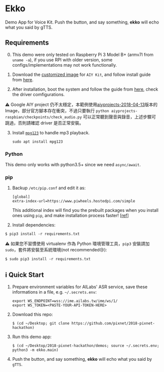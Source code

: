# Ekko

Demo App for Voice Kit. Push the button, and say something, **ekko** will echo what you said by gTTS.

## Requirements

0. This demo were only tested on Raspberry Pi 3 Model B+ (armv7l from `uname -a`), if you use RPI with older version, some configs/implementations may not work functionally.

1. Download the [customized image](https://github.com/google/aiyprojects-raspbian/releases) for `AIY Kit`, and follow install guide from [here](https://www.raspberrypi.org/documentation/installation/installing-images/README.md).

2. After installation, boot the system and follow the guide from [here](https://github.com/google/aiyprojects-raspbian/blob/aiyprojects/HACKING.md), check the driver comfigurations.

⚠️ Google AIY project 仍不太穩定，本範例使用[aiyprojects-2018-04-13](https://github.com/google/aiyprojects-raspbian/releases/tag/v20180413)版本的 Image，部分官方腳本存在衝突，不過只要執行 `python aiyprojects-raspbian/checkpoints/check_audio.py` 可以正常聽到聲音與錄音，上述步驟可跳過，否則請確認 driver 是否正常安裝。

3. Install [`mpg123`](https://www.mpg123.de/) to handle mp3 playback.

    `sudo apt install mpg123`

### Python

This demo only works with python3.5+ since we need `async/await`.

### pip

1. Backup `/etc/pip.conf` and edit it as:

    ```
    [global]
    extra-index-url=https://www.piwheels.hostedpi.com/simple
    ```

    This additional index will find you the prebuilt packages when you install ones using `pip`, and make installation process faster! [[ref](https://www.raspberrypi.org/blog/piwheels/)]

2. Install dependencies:

```
$ pip3 install -r requirements.txt
```

⚠️ 如果您不習慣使用 virtualenv 作為 Python 環境管理工具，`pip3` 安裝請加 `sudo`，套件將安裝至系統環境(not recommended😢):

```
$ sudo pip3 install -r requirements.txt
```


## ℹ️ Quick Start

1. Prepare environment variables for AILabs' ASR service, save these informations in a file, e.g. `~/.secrets.env`:

    ```
    export WS_ENDPOINT=wss://ime.ailabs.tw/ime/ws/1/
    export WS_TOKEN=<PASTE-YOUR-API-TOKEN-HERE>
    ```
2. Download this repo:

    ```
    $ (cd ~/Desktop; git clone https://github.com/pixnet/2018-pixnet-hackathon)
    ```

3. Run this demo app:

    ```
    $ (cd ~/Desktop/2018-pixnet-hackathon/demos; source ~/.secrets.env; python3 -m ekko.main)
    ```

4. Push the button, and say something, **ekko** will echo what you said by `gTTS`.

